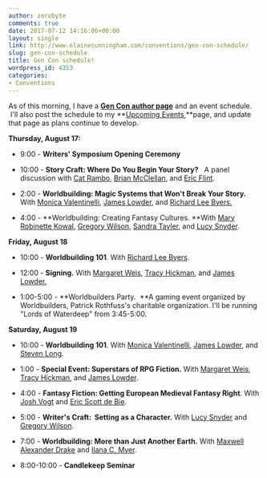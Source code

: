 ```yaml
---
author: zerobyte
comments: true
date: 2017-07-12 14:16:06+00:00
layout: single
link: http://www.elainecunningham.com/conventions/gen-con-schedule/
slug: gen-con-schedule
title: Gen Con schedule!
wordpress_id: 4353
categories:
- Conventions
---
```


As of this morning, I have a [**Gen Con author page**](http://genconwriters.com/node/186) and an event schedule.  I'll also post the schedule to my **[Upcoming Events ](http://www.elainecunningham.com/upcoming-events-2/)**page, and update that page as plans continue to develop.

**Thursday, August 17:**



 	
  * 9:00 - **Writers' Symposium Opening Ceremony**

 	
  * 10:00 - **Story Craft: Where Do You Begin Your Story?**   A panel discussion with [Cat Rambo](http://genconwriters.com/node/66), [Brian McClellan](http://genconwriters.com/node/156), and [Eric Flint](http://genconwriters.com/node/99).

 	
  * 2:00 - **Worldbuilding: Magic Systems that Won't Break Your Story.** With [Monica Valentinelli](http://genconwriters.com/node/165), [James Lowder](http://genconwriters.com/node/96), and [Richard Lee Byers.](http://genconwriters.com/node/109)

 	
  * 4:00 - **Worldbuilding: Creating Fantasy Cultures. **With [Mary Robinette Kowal](http://genconwriters.com/node/175), [Gregory Wilson](http://genconwriters.com/node/75), [Sandra Tayler](http://genconwriters.com/node/103), and [Lucy Snyder](http://genconwriters.com/node/98).


**Friday, August 18**



 	
  * 10:00 - **Worldbuilding 101**. With [Richard Lee Byers](http://genconwriters.com/node/109).

 	
  * 12:00 - **Signing.** With [Margaret Weis](http://genconwriters.com/node/174), [Tracy Hickman](http://genconwriters.com/node/180), and [James Lowder.](http://genconwriters.com/node/96)

 	
  * 1:00-5:00 - **Worldbuilders Party.  **A gaming event organized by Worldbuilders, Patrick Rothfuss's charitable organization. I'll be running "Lords of Waterdeep" from 3:45-5:00.


**Saturday, August 19**



 	
  * 10:00 - **Worldbuilding 101**. With [Monica Valentinelli](http://genconwriters.com/node/165), [James Lowder](http://genconwriters.com/node/96), and [Steven Long](http://genconwriters.com/node/105).

 	
  * 1:00 - **Special Event: Superstars of RPG Fiction.** With [Margaret Weis](http://genconwriters.com/node/174), [Tracy Hickman](http://genconwriters.com/node/180), and [James Lowder](http://genconwriters.com/node/96).

 	
  * 4:00 - **Fantasy Fiction: Getting European Medieval Fantasy Right**. With [Josh Vogt](http://genconwriters.com/node/168) and [Eric Scott de Bie](http://genconwriters.com/node/68).

 	
  * 5:00 - **Writer's Craft:  Setting as a Character.** With [Lucy Snyder](http://genconwriters.com/node/98) and [Gregory Wilson](http://genconwriters.com/node/75).

 	
  * 7:00 - **Worldbuilding: More than Just Another Earth.** With [Maxwell Alexander Drake](http://genconwriters.com/node/100) and [Ilana C. Myer](http://genconwriters.com/node/187).

 	
  * 8:00-10:00 - **Candlekeep Seminar**


